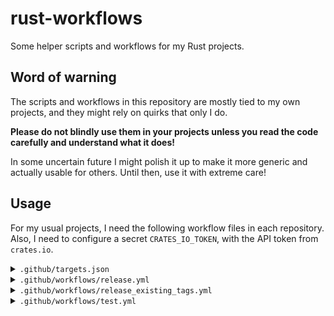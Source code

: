 # rust-workflows

Some helper scripts and workflows for my Rust projects.

## Word of warning

The scripts and workflows in this repository are mostly tied to my own projects, and they might rely on quirks that
only I do.

**Please do not blindly use them in your projects unless you read the code carefully and understand what it does!**

In some uncertain future I might polish it up to make it more generic and actually usable for others. Until then, use it
with extreme care!

## Usage

For my usual projects, I need the following workflow files in each repository. Also, I need to configure a
secret `CRATES_IO_TOKEN`, with the API token from `crates.io`.

<details>

<summary><code>.github/targets.json</code></summary>

Incompatible or unwanted targets can be removed.

```json
[
  { "os": "ubuntu-latest", "target": "aarch64-unknown-linux-gnu" },
  { "os": "ubuntu-latest", "target": "arm-unknown-linux-gnueabihf" },
  { "os": "ubuntu-latest", "target": "i686-unknown-linux-gnu" },
  { "os": "ubuntu-latest", "target": "i686-unknown-linux-musl" },
  { "os": "ubuntu-latest", "target": "x86_64-unknown-linux-gnu" },
  { "os": "ubuntu-latest", "target": "x86_64-unknown-linux-musl" },

  { "os": "macos-latest", "target": "x86_64-apple-darwin" },

  { "os": "windows-latest", "target": "i686-pc-windows-msvc" },
  { "os": "windows-latest", "target": "x86_64-pc-windows-msvc" }
]
```

</details>

<details>

<summary><code>.github/workflows/release.yml</code></summary>

```yaml
name: Release

on:
  push:
    branches:
      - 'hotfix/**'
      - 'release/**'
    tags-ignore:
      - '_**'

  workflow_dispatch:

jobs:
  test:
    uses: ./.github/workflows/test.yml

  call-release-workflow:
    uses: FloGa/rust-workflows/.github/workflows/release.yml@0.1.1
    with:
      targets-config: ./.github/targets.json
    secrets:
      CRATES_IO_TOKEN: ${{ secrets.CRATES_IO_TOKEN }}
    needs:
      - test
```

</details>

<details>

<summary><code>.github/workflows/release_existing_tags.yml</code></summary>

```yaml
name: Release existing tags

on:
  workflow_dispatch:

jobs:
  call-release-exisiting-workflow:
    uses: FloGa/rust-workflows/.github/workflows/release_existing_tags.yml@0.1.1
    with:
      targets-config: ./.github/targets.json
```

</details>

<details>

<summary><code>.github/workflows/test.yml</code></summary>

```yaml
name: Test

on:
  pull_request:

  push:
    branches:
      - develop
      - 'feature/**'

  workflow_call:

jobs:
  call-test-workflow:
    uses: FloGa/rust-workflows/.github/workflows/test.yml@0.1.1
```

</details>
